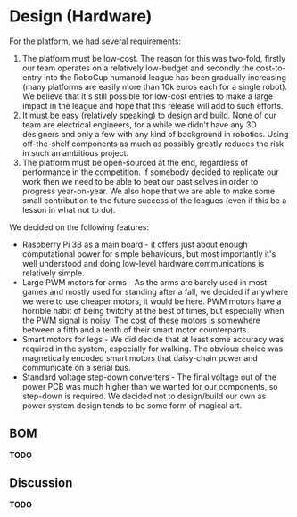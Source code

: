 # Design (Hardware)

For the platform, we had several requirements:

1. The platform must be low-cost. The reason for this was two-fold, firstly our
team operates on a relatively low-budget and secondly the cost-to-entry into
the RoboCup humanoid league has been gradually increasing (many platforms are
easily more than 10k euros each for a single robot). We believe that it's still
possible for low-cost entries to make a large impact in the league and hope
that this release will add to such efforts.
2. It must be easy (relatively speaking) to design and build. None of our team
are electrical engineers, for a while we didn't have any 3D designers and only
a few with any kind of background in robotics. Using off-the-shelf components
as much as possibly greatly reduces the risk in such an ambitious project.
3. The platform must be open-sourced at the end, regardless of performance in
the competition. If somebody decided to replicate our work then we need to be
able to beat our past selves in order to progress year-on-year. We also hope
that we are able to make some small contribution to the future success of the
leagues (even if this be a lesson in what not to do).

We decided on the following features:

* Raspberry Pi 3B as a main board - it offers just about enough computational
power for simple behaviours, but most importantly it's well understood and
doing low-level hardware communications is relatively simple.
* Large PWM motors for arms - As the arms are barely used in most games and
mostly used for standing after a fall, we decided if anywhere we were to use
cheaper motors, it would be here. PWM motors have a horrible habit of being
twitchy at the best of times, but especially when the PWM signal is noisy. The
cost of these motors is somewhere between a fifth and a tenth of their smart
motor counterparts.
* Smart motors for legs - We did decide that at least some accuracy was
required in the system, especially for walking. The obvious choice was
magnetically encoded smart motors that daisy-chain power and communicate on a
serial bus.
* Standard voltage step-down converters - The final voltage out of the power
PCB was much higher than we wanted for our components, so step-down is
required. We decided not to design/build our own as power system design tends
to be some form of magical art.

## BOM

**TODO**

## Discussion

**TODO**
